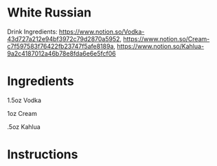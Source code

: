 # White Russian

Drink Ingredients: https://www.notion.so/Vodka-43d727a212e94bf3972c79d2870a5952, https://www.notion.so/Cream-c7f597583f76422fb23747f5afe8189a, https://www.notion.so/Kahlua-9a2c4187012a46b78e8fda6e6e5fcf06

# Ingredients

1.5oz Vodka

1oz Cream

.5oz Kahlua

# Instructions